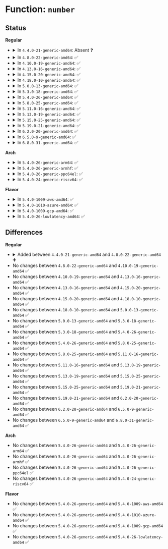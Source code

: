 # Function: <code>number</code>

## Status
<b>Regular</b>
<ul>
<li>
<details>
<summary>In <code>4.4.0-21-generic-amd64</code>: Absent ❓</summary>

```json
{
  "name": "number",
  "collision_type": "Unique Static",
  "inline_type": "No",
  "funcs": [
    {
      "addr": 18446744071582990528,
      "name": "number",
      "external": false,
      "loc": "lib/vsprintf.c:392",
      "file": "lib/vsprintf.c",
      "inline": "not declared, not inlined",
      "caller_inline": [],
      "caller_func": [
        "lib/vsprintf.c:vsnprintf",
        "lib/vsprintf.c:bstr_printf"
      ]
    }
  ],
  "symbols": [
    {
      "addr": 18446744071582990528,
      "name": "number.isra.13",
      "section": ".text",
      "bind": "STB_LOCAL",
      "size": 744
    }
  ]
}
```
</details>
</li>
<li>
<details>
<summary>In <code>4.8.0-22-generic-amd64</code>: ✅</summary>

```c
char * number(char * buf, char * end, long long unsigned int num, struct printf_spec spec)
```

```json
{
  "name": "number",
  "collision_type": "Unique Static",
  "inline_type": "No",
  "funcs": [
    {
      "addr": 18446744071583272640,
      "name": "number",
      "external": false,
      "loc": "lib/vsprintf.c:399",
      "file": "lib/vsprintf.c",
      "inline": "seen, unknown",
      "caller_inline": [],
      "caller_func": [
        "lib/vsprintf.c:bstr_printf",
        "lib/vsprintf.c:vsnprintf",
        "lib/vsprintf.c:pointer",
        "lib/vsprintf.c:flags_string",
        "lib/vsprintf.c:clock",
        "lib/vsprintf.c:ip4_addr_string_sa",
        "lib/vsprintf.c:ip6_addr_string_sa",
        "lib/vsprintf.c:ip6_addr_string_sa",
        "lib/vsprintf.c:ip6_addr_string_sa",
        "lib/vsprintf.c:resource_string",
        "lib/vsprintf.c:resource_string",
        "lib/vsprintf.c:resource_string",
        "lib/vsprintf.c:resource_string",
        "lib/vsprintf.c:resource_string",
        "lib/vsprintf.c:resource_string"
      ]
    }
  ],
  "symbols": [
    {
      "addr": 18446744071583272640,
      "name": "number",
      "section": ".text",
      "bind": "STB_LOCAL",
      "size": 768
    }
  ]
}
```
</details>
</li>
<li>
<details>
<summary>In <code>4.10.0-19-generic-amd64</code>: ✅</summary>

```c
char * number(char * buf, char * end, long long unsigned int num, struct printf_spec spec)
```

```json
{
  "name": "number",
  "collision_type": "Unique Static",
  "inline_type": "No",
  "funcs": [
    {
      "addr": 18446744071583391392,
      "name": "number",
      "external": false,
      "loc": "lib/vsprintf.c:399",
      "file": "lib/vsprintf.c",
      "inline": "seen, unknown",
      "caller_inline": [],
      "caller_func": [
        "lib/vsprintf.c:bstr_printf",
        "lib/vsprintf.c:vsnprintf",
        "lib/vsprintf.c:pointer",
        "lib/vsprintf.c:flags_string",
        "lib/vsprintf.c:clock",
        "lib/vsprintf.c:ip4_addr_string_sa",
        "lib/vsprintf.c:ip6_addr_string_sa",
        "lib/vsprintf.c:ip6_addr_string_sa",
        "lib/vsprintf.c:ip6_addr_string_sa",
        "lib/vsprintf.c:resource_string",
        "lib/vsprintf.c:resource_string",
        "lib/vsprintf.c:resource_string",
        "lib/vsprintf.c:resource_string",
        "lib/vsprintf.c:resource_string",
        "lib/vsprintf.c:resource_string"
      ]
    }
  ],
  "symbols": [
    {
      "addr": 18446744071583391392,
      "name": "number",
      "section": ".text",
      "bind": "STB_LOCAL",
      "size": 768
    }
  ]
}
```
</details>
</li>
<li>
<details>
<summary>In <code>4.13.0-16-generic-amd64</code>: ✅</summary>

```c
char * number(char * buf, char * end, long long unsigned int num, struct printf_spec spec)
```

```json
{
  "name": "number",
  "collision_type": "Unique Static",
  "inline_type": "No",
  "funcs": [
    {
      "addr": 18446744071588247344,
      "name": "number",
      "external": false,
      "loc": "lib/vsprintf.c:400",
      "file": "lib/vsprintf.c",
      "inline": "seen, unknown",
      "caller_inline": [],
      "caller_func": [
        "lib/vsprintf.c:bstr_printf",
        "lib/vsprintf.c:vsnprintf",
        "lib/vsprintf.c:pointer",
        "lib/vsprintf.c:flags_string",
        "lib/vsprintf.c:clock",
        "lib/vsprintf.c:ip4_addr_string_sa",
        "lib/vsprintf.c:ip6_addr_string_sa",
        "lib/vsprintf.c:ip6_addr_string_sa",
        "lib/vsprintf.c:ip6_addr_string_sa",
        "lib/vsprintf.c:resource_string",
        "lib/vsprintf.c:resource_string",
        "lib/vsprintf.c:resource_string",
        "lib/vsprintf.c:resource_string",
        "lib/vsprintf.c:resource_string",
        "lib/vsprintf.c:resource_string"
      ]
    }
  ],
  "symbols": [
    {
      "addr": 18446744071588247344,
      "name": "number",
      "section": ".text",
      "bind": "STB_LOCAL",
      "size": 809
    }
  ]
}
```
</details>
</li>
<li>
<details>
<summary>In <code>4.15.0-20-generic-amd64</code>: ✅</summary>

```c
char * number(char * buf, char * end, long long unsigned int num, struct printf_spec spec)
```

```json
{
  "name": "number",
  "collision_type": "Unique Static",
  "inline_type": "No",
  "funcs": [
    {
      "addr": 18446744071588798768,
      "name": "number",
      "external": false,
      "loc": "lib/vsprintf.c:402",
      "file": "lib/vsprintf.c",
      "inline": "seen, unknown",
      "caller_inline": [],
      "caller_func": [
        "lib/vsprintf.c:bstr_printf",
        "lib/vsprintf.c:vsnprintf",
        "lib/vsprintf.c:pointer",
        "lib/vsprintf.c:pointer_string",
        "lib/vsprintf.c:flags_string",
        "lib/vsprintf.c:clock",
        "lib/vsprintf.c:restricted_pointer",
        "lib/vsprintf.c:ip4_addr_string_sa",
        "lib/vsprintf.c:ip6_addr_string_sa",
        "lib/vsprintf.c:ip6_addr_string_sa",
        "lib/vsprintf.c:ip6_addr_string_sa",
        "lib/vsprintf.c:resource_string",
        "lib/vsprintf.c:resource_string",
        "lib/vsprintf.c:resource_string",
        "lib/vsprintf.c:resource_string",
        "lib/vsprintf.c:resource_string",
        "lib/vsprintf.c:resource_string"
      ]
    }
  ],
  "symbols": [
    {
      "addr": 18446744071588798768,
      "name": "number",
      "section": ".text",
      "bind": "STB_LOCAL",
      "size": 809
    }
  ]
}
```
</details>
</li>
<li>
<details>
<summary>In <code>4.18.0-10-generic-amd64</code>: ✅</summary>

```c
char * number(char * buf, char * end, long long unsigned int num, struct printf_spec spec)
```

```json
{
  "name": "number",
  "collision_type": "Unique Static",
  "inline_type": "No",
  "funcs": [
    {
      "addr": 18446744071589176864,
      "name": "number",
      "external": false,
      "loc": "lib/vsprintf.c:411",
      "file": "lib/vsprintf.c",
      "inline": "seen, unknown",
      "caller_inline": [],
      "caller_func": [
        "lib/vsprintf.c:bstr_printf",
        "lib/vsprintf.c:vsnprintf",
        "lib/vsprintf.c:flags_string",
        "lib/vsprintf.c:pointer_string",
        "lib/vsprintf.c:ip4_addr_string_sa",
        "lib/vsprintf.c:ip6_addr_string_sa",
        "lib/vsprintf.c:ip6_addr_string_sa",
        "lib/vsprintf.c:ip6_addr_string_sa"
      ]
    }
  ],
  "symbols": [
    {
      "addr": 18446744071589176864,
      "name": "number",
      "section": ".text",
      "bind": "STB_LOCAL",
      "size": 854
    }
  ]
}
```
</details>
</li>
<li>
<details>
<summary>In <code>5.0.0-13-generic-amd64</code>: ✅</summary>

```c
char * number(char * buf, char * end, long long unsigned int num, struct printf_spec spec)
```

```json
{
  "name": "number",
  "collision_type": "Unique Static",
  "inline_type": "No",
  "funcs": [
    {
      "addr": 18446744071589406784,
      "name": "number",
      "external": false,
      "loc": "lib/vsprintf.c:412",
      "file": "lib/vsprintf.c",
      "inline": "seen, unknown",
      "caller_inline": [],
      "caller_func": [
        "lib/vsprintf.c:bstr_printf",
        "lib/vsprintf.c:vsnprintf",
        "lib/vsprintf.c:flags_string",
        "lib/vsprintf.c:date_str",
        "lib/vsprintf.c:date_str",
        "lib/vsprintf.c:date_str",
        "lib/vsprintf.c:ip4_addr_string_sa",
        "lib/vsprintf.c:ip6_addr_string_sa",
        "lib/vsprintf.c:ip6_addr_string_sa",
        "lib/vsprintf.c:ip6_addr_string_sa",
        "lib/vsprintf.c:pointer_string"
      ]
    }
  ],
  "symbols": [
    {
      "addr": 18446744071589406784,
      "name": "number",
      "section": ".text",
      "bind": "STB_LOCAL",
      "size": 854
    }
  ]
}
```
</details>
</li>
<li>
<details>
<summary>In <code>5.3.0-18-generic-amd64</code>: ✅</summary>

```c
char * number(char * buf, char * end, long long unsigned int num, struct printf_spec spec)
```

```json
{
  "name": "number",
  "collision_type": "Unique Static",
  "inline_type": "No",
  "funcs": [
    {
      "addr": 18446744071589862672,
      "name": "number",
      "external": false,
      "loc": "lib/vsprintf.c:416",
      "file": "lib/vsprintf.c",
      "inline": "seen, unknown",
      "caller_inline": [],
      "caller_func": [
        "lib/vsprintf.c:bstr_printf",
        "lib/vsprintf.c:vsnprintf",
        "lib/vsprintf.c:pointer",
        "lib/vsprintf.c:flags_string",
        "lib/vsprintf.c:date_str",
        "lib/vsprintf.c:date_str",
        "lib/vsprintf.c:date_str",
        "lib/vsprintf.c:ip4_addr_string_sa",
        "lib/vsprintf.c:ip6_addr_string_sa",
        "lib/vsprintf.c:ip6_addr_string_sa",
        "lib/vsprintf.c:ip6_addr_string_sa",
        "lib/vsprintf.c:restricted_pointer",
        "lib/vsprintf.c:ptr_to_id",
        "lib/vsprintf.c:ptr_to_id"
      ]
    }
  ],
  "symbols": [
    {
      "addr": 18446744071589862672,
      "name": "number",
      "section": ".text",
      "bind": "STB_LOCAL",
      "size": 865
    }
  ]
}
```
</details>
</li>
<li>
<details>
<summary>In <code>5.4.0-26-generic-amd64</code>: ✅</summary>

```c
char * number(char * buf, char * end, long long unsigned int num, struct printf_spec spec)
```

```json
{
  "name": "number",
  "collision_type": "Unique Static",
  "inline_type": "No",
  "funcs": [
    {
      "addr": 18446744071590088480,
      "name": "number",
      "external": false,
      "loc": "lib/vsprintf.c:416",
      "file": "lib/vsprintf.c",
      "inline": "seen, unknown",
      "caller_inline": [],
      "caller_func": [
        "lib/vsprintf.c:bstr_printf",
        "lib/vsprintf.c:vsnprintf",
        "lib/vsprintf.c:pointer",
        "lib/vsprintf.c:flags_string",
        "lib/vsprintf.c:date_str",
        "lib/vsprintf.c:date_str",
        "lib/vsprintf.c:date_str",
        "lib/vsprintf.c:ip4_addr_string_sa",
        "lib/vsprintf.c:ip6_addr_string_sa",
        "lib/vsprintf.c:ip6_addr_string_sa",
        "lib/vsprintf.c:ip6_addr_string_sa",
        "lib/vsprintf.c:restricted_pointer",
        "lib/vsprintf.c:ptr_to_id",
        "lib/vsprintf.c:ptr_to_id"
      ]
    }
  ],
  "symbols": [
    {
      "addr": 18446744071590088480,
      "name": "number",
      "section": ".text",
      "bind": "STB_LOCAL",
      "size": 865
    }
  ]
}
```
</details>
</li>
<li>
<details>
<summary>In <code>5.8.0-25-generic-amd64</code>: ✅</summary>

```c
char * number(char * buf, char * end, long long unsigned int num, struct printf_spec spec)
```

```json
{
  "name": "number",
  "collision_type": "Unique Static",
  "inline_type": "No",
  "funcs": [
    {
      "addr": 18446744071585086400,
      "name": "number",
      "external": false,
      "loc": "lib/vsprintf.c:419",
      "file": "lib/vsprintf.c",
      "inline": "seen, unknown",
      "caller_inline": [],
      "caller_func": [
        "lib/vsprintf.c:bstr_printf",
        "lib/vsprintf.c:vsnprintf",
        "lib/vsprintf.c:pointer",
        "lib/vsprintf.c:pointer",
        "lib/vsprintf.c:flags_string",
        "lib/vsprintf.c:date_str",
        "lib/vsprintf.c:date_str",
        "lib/vsprintf.c:date_str",
        "lib/vsprintf.c:ip4_addr_string_sa",
        "lib/vsprintf.c:ip6_addr_string_sa",
        "lib/vsprintf.c:ip6_addr_string_sa",
        "lib/vsprintf.c:ip6_addr_string_sa",
        "lib/vsprintf.c:restricted_pointer",
        "lib/vsprintf.c:ptr_to_id",
        "lib/vsprintf.c:ptr_to_id",
        "lib/vsprintf.c:ptr_to_id"
      ]
    }
  ],
  "symbols": [
    {
      "addr": 18446744071585086400,
      "name": "number",
      "section": ".text",
      "bind": "STB_LOCAL",
      "size": 857
    }
  ]
}
```
</details>
</li>
<li>
<details>
<summary>In <code>5.11.0-16-generic-amd64</code>: ✅</summary>

```c
char * number(char * buf, char * end, long long unsigned int num, struct printf_spec spec)
```

```json
{
  "name": "number",
  "collision_type": "Unique Static",
  "inline_type": "No",
  "funcs": [
    {
      "addr": 18446744071585235520,
      "name": "number",
      "external": false,
      "loc": "lib/vsprintf.c:422",
      "file": "lib/vsprintf.c",
      "inline": "seen, unknown",
      "caller_inline": [],
      "caller_func": [
        "lib/vsprintf.c:bstr_printf",
        "lib/vsprintf.c:vsnprintf",
        "lib/vsprintf.c:pointer",
        "lib/vsprintf.c:pointer",
        "lib/vsprintf.c:flags_string",
        "lib/vsprintf.c:date_str",
        "lib/vsprintf.c:date_str",
        "lib/vsprintf.c:date_str",
        "lib/vsprintf.c:ip4_addr_string_sa",
        "lib/vsprintf.c:ip6_addr_string_sa",
        "lib/vsprintf.c:ip6_addr_string_sa",
        "lib/vsprintf.c:ip6_addr_string_sa",
        "lib/vsprintf.c:restricted_pointer",
        "lib/vsprintf.c:ptr_to_id",
        "lib/vsprintf.c:ptr_to_id",
        "lib/vsprintf.c:ptr_to_id"
      ]
    }
  ],
  "symbols": [
    {
      "addr": 18446744071585235520,
      "name": "number",
      "section": ".text",
      "bind": "STB_LOCAL",
      "size": 837
    }
  ]
}
```
</details>
</li>
<li>
<details>
<summary>In <code>5.13.0-19-generic-amd64</code>: ✅</summary>

```c
char * number(char * buf, char * end, long long unsigned int num, struct printf_spec spec)
```

```json
{
  "name": "number",
  "collision_type": "Unique Static",
  "inline_type": "No",
  "funcs": [
    {
      "addr": 18446744071585118336,
      "name": "number",
      "external": false,
      "loc": "lib/vsprintf.c:448",
      "file": "lib/vsprintf.c",
      "inline": "seen, unknown",
      "caller_inline": [],
      "caller_func": [
        "lib/vsprintf.c:bstr_printf",
        "lib/vsprintf.c:vsnprintf",
        "lib/vsprintf.c:pointer",
        "lib/vsprintf.c:pointer",
        "lib/vsprintf.c:flags_string",
        "lib/vsprintf.c:format_flags",
        "lib/vsprintf.c:date_str",
        "lib/vsprintf.c:date_str",
        "lib/vsprintf.c:date_str",
        "lib/vsprintf.c:ip4_addr_string_sa",
        "lib/vsprintf.c:ip6_addr_string_sa",
        "lib/vsprintf.c:ip6_addr_string_sa",
        "lib/vsprintf.c:ip6_addr_string_sa",
        "lib/vsprintf.c:restricted_pointer",
        "lib/vsprintf.c:ptr_to_id",
        "lib/vsprintf.c:ptr_to_id",
        "lib/vsprintf.c:ptr_to_id",
        "lib/vsprintf.c:special_hex_number"
      ]
    }
  ],
  "symbols": [
    {
      "addr": 18446744071585118336,
      "name": "number",
      "section": ".text",
      "bind": "STB_LOCAL",
      "size": 834
    }
  ]
}
```
</details>
</li>
<li>
<details>
<summary>In <code>5.15.0-25-generic-amd64</code>: ✅</summary>

```c
char * number(char * buf, char * end, long long unsigned int num, struct printf_spec spec)
```

```json
{
  "name": "number",
  "collision_type": "Unique Static",
  "inline_type": "No",
  "funcs": [
    {
      "addr": 18446744071585567392,
      "name": "number",
      "external": false,
      "loc": "lib/vsprintf.c:449",
      "file": "lib/vsprintf.c",
      "inline": "seen, unknown",
      "caller_inline": [],
      "caller_func": [
        "lib/vsprintf.c:bstr_printf",
        "lib/vsprintf.c:vsnprintf",
        "lib/vsprintf.c:pointer",
        "lib/vsprintf.c:pointer",
        "lib/vsprintf.c:flags_string",
        "lib/vsprintf.c:format_flags",
        "lib/vsprintf.c:date_str",
        "lib/vsprintf.c:date_str",
        "lib/vsprintf.c:date_str",
        "lib/vsprintf.c:ip4_addr_string_sa",
        "lib/vsprintf.c:ip6_addr_string_sa",
        "lib/vsprintf.c:ip6_addr_string_sa",
        "lib/vsprintf.c:ip6_addr_string_sa",
        "lib/vsprintf.c:restricted_pointer",
        "lib/vsprintf.c:ptr_to_id",
        "lib/vsprintf.c:ptr_to_id",
        "lib/vsprintf.c:ptr_to_id",
        "lib/vsprintf.c:special_hex_number"
      ]
    }
  ],
  "symbols": [
    {
      "addr": 18446744071585567392,
      "name": "number",
      "section": ".text",
      "bind": "STB_LOCAL",
      "size": 980
    }
  ]
}
```
</details>
</li>
<li>
<details>
<summary>In <code>5.19.0-21-generic-amd64</code>: ✅</summary>

```c
char * number(char * buf, char * end, long long unsigned int num, struct printf_spec spec)
```

```json
{
  "name": "number",
  "collision_type": "Unique Static",
  "inline_type": "No",
  "funcs": [
    {
      "addr": 18446744071586721088,
      "name": "number",
      "external": false,
      "loc": "lib/vsprintf.c:454",
      "file": "lib/vsprintf.c",
      "inline": "seen, unknown",
      "caller_inline": [],
      "caller_func": [
        "lib/vsprintf.c:bstr_printf",
        "lib/vsprintf.c:vsnprintf",
        "lib/vsprintf.c:pointer",
        "lib/vsprintf.c:pointer",
        "lib/vsprintf.c:flags_string",
        "lib/vsprintf.c:flags_string",
        "lib/vsprintf.c:format_flags",
        "lib/vsprintf.c:date_str",
        "lib/vsprintf.c:date_str",
        "lib/vsprintf.c:date_str",
        "lib/vsprintf.c:ip4_addr_string_sa",
        "lib/vsprintf.c:ip6_addr_string_sa",
        "lib/vsprintf.c:ip6_addr_string_sa",
        "lib/vsprintf.c:ip6_addr_string_sa",
        "lib/vsprintf.c:restricted_pointer",
        "lib/vsprintf.c:default_pointer",
        "lib/vsprintf.c:special_hex_number"
      ]
    }
  ],
  "symbols": [
    {
      "addr": 18446744071586721088,
      "name": "number",
      "section": ".text",
      "bind": "STB_LOCAL",
      "size": 1133
    }
  ]
}
```
</details>
</li>
<li>
<details>
<summary>In <code>6.2.0-20-generic-amd64</code>: ✅</summary>

```c
char * number(char * buf, char * end, long long unsigned int num, struct printf_spec spec)
```

```json
{
  "name": "number",
  "collision_type": "Unique Static",
  "inline_type": "No",
  "funcs": [
    {
      "addr": 18446744071595883744,
      "name": "number",
      "external": false,
      "loc": "lib/vsprintf.c:455",
      "file": "lib/vsprintf.c",
      "inline": "seen, unknown",
      "caller_inline": [],
      "caller_func": [
        "lib/vsprintf.c:bstr_printf",
        "lib/vsprintf.c:vsnprintf",
        "lib/vsprintf.c:pointer",
        "lib/vsprintf.c:pointer",
        "lib/vsprintf.c:flags_string",
        "lib/vsprintf.c:flags_string",
        "lib/vsprintf.c:format_flags",
        "lib/vsprintf.c:date_str",
        "lib/vsprintf.c:date_str",
        "lib/vsprintf.c:date_str",
        "lib/vsprintf.c:ip4_addr_string_sa",
        "lib/vsprintf.c:ip6_addr_string_sa",
        "lib/vsprintf.c:ip6_addr_string_sa",
        "lib/vsprintf.c:ip6_addr_string_sa",
        "lib/vsprintf.c:restricted_pointer",
        "lib/vsprintf.c:default_pointer",
        "lib/vsprintf.c:default_pointer",
        "lib/vsprintf.c:special_hex_number"
      ]
    }
  ],
  "symbols": [
    {
      "addr": 18446744071595883744,
      "name": "number",
      "section": ".text",
      "bind": "STB_LOCAL",
      "size": 1144
    }
  ]
}
```
</details>
</li>
<li>
<details>
<summary>In <code>6.5.0-9-generic-amd64</code>: ✅</summary>

```c
char * number(char * buf, char * end, long long unsigned int num, struct printf_spec spec)
```

```json
{
  "name": "number",
  "collision_type": "Unique Static",
  "inline_type": "No",
  "funcs": [
    {
      "addr": 18446744071596401152,
      "name": "number",
      "external": false,
      "loc": "lib/vsprintf.c:455",
      "file": "lib/vsprintf.c",
      "inline": "seen, unknown",
      "caller_inline": [],
      "caller_func": [
        "lib/vsprintf.c:bstr_printf",
        "lib/vsprintf.c:vsnprintf",
        "lib/vsprintf.c:pointer",
        "lib/vsprintf.c:pointer",
        "lib/vsprintf.c:flags_string",
        "lib/vsprintf.c:flags_string",
        "lib/vsprintf.c:flags_string",
        "lib/vsprintf.c:format_flags",
        "lib/vsprintf.c:date_str",
        "lib/vsprintf.c:date_str",
        "lib/vsprintf.c:date_str",
        "lib/vsprintf.c:ip4_addr_string_sa",
        "lib/vsprintf.c:ip6_addr_string_sa",
        "lib/vsprintf.c:ip6_addr_string_sa",
        "lib/vsprintf.c:ip6_addr_string_sa",
        "lib/vsprintf.c:restricted_pointer",
        "lib/vsprintf.c:default_pointer",
        "lib/vsprintf.c:default_pointer",
        "lib/vsprintf.c:special_hex_number"
      ]
    }
  ],
  "symbols": [
    {
      "addr": 18446744071596401152,
      "name": "number",
      "section": ".text",
      "bind": "STB_LOCAL",
      "size": 1124
    }
  ]
}
```
</details>
</li>
<li>
<details>
<summary>In <code>6.8.0-31-generic-amd64</code>: ✅</summary>

```c
char * number(char * buf, char * end, long long unsigned int num, struct printf_spec spec)
```

```json
{
  "name": "number",
  "collision_type": "Unique Static",
  "inline_type": "No",
  "funcs": [
    {
      "addr": 18446744071597296256,
      "name": "number",
      "external": false,
      "loc": "lib/vsprintf.c:457",
      "file": "lib/vsprintf.c",
      "inline": "seen, unknown",
      "caller_inline": [],
      "caller_func": [
        "lib/vsprintf.c:bstr_printf",
        "lib/vsprintf.c:vsnprintf",
        "lib/vsprintf.c:pointer",
        "lib/vsprintf.c:pointer",
        "lib/vsprintf.c:flags_string",
        "lib/vsprintf.c:flags_string",
        "lib/vsprintf.c:flags_string",
        "lib/vsprintf.c:format_flags",
        "lib/vsprintf.c:date_str",
        "lib/vsprintf.c:date_str",
        "lib/vsprintf.c:date_str",
        "lib/vsprintf.c:ip4_addr_string_sa",
        "lib/vsprintf.c:ip6_addr_string_sa",
        "lib/vsprintf.c:ip6_addr_string_sa",
        "lib/vsprintf.c:ip6_addr_string_sa",
        "lib/vsprintf.c:restricted_pointer",
        "lib/vsprintf.c:default_pointer",
        "lib/vsprintf.c:default_pointer",
        "lib/vsprintf.c:special_hex_number"
      ]
    }
  ],
  "symbols": [
    {
      "addr": 18446744071597296256,
      "name": "number",
      "section": ".text",
      "bind": "STB_LOCAL",
      "size": 1124
    }
  ]
}
```
</details>
</li>
</ul>
<b>Arch</b>
<ul>
<li>
<details>
<summary>In <code>5.4.0-26-generic-arm64</code>: ✅</summary>

```c
char * number(char * buf, char * end, long long unsigned int num, struct printf_spec spec)
```

```json
{
  "name": "number",
  "collision_type": "Unique Static",
  "inline_type": "No",
  "funcs": [
    {
      "addr": 18446603336503866800,
      "name": "number",
      "external": false,
      "loc": "lib/vsprintf.c:416",
      "file": "lib/vsprintf.c",
      "inline": "seen, unknown",
      "caller_inline": [],
      "caller_func": [
        "lib/vsprintf.c:bstr_printf",
        "lib/vsprintf.c:vsnprintf",
        "lib/vsprintf.c:pointer",
        "lib/vsprintf.c:device_node_string",
        "lib/vsprintf.c:flags_string",
        "lib/vsprintf.c:date_str",
        "lib/vsprintf.c:date_str",
        "lib/vsprintf.c:date_str",
        "lib/vsprintf.c:ip4_addr_string_sa",
        "lib/vsprintf.c:ip6_addr_string_sa",
        "lib/vsprintf.c:ip6_addr_string_sa",
        "lib/vsprintf.c:ip6_addr_string_sa",
        "lib/vsprintf.c:restricted_pointer",
        "lib/vsprintf.c:ptr_to_id"
      ]
    }
  ],
  "symbols": [
    {
      "addr": 18446603336503866800,
      "name": "number",
      "section": ".text",
      "bind": "STB_LOCAL",
      "size": 884
    }
  ]
}
```
</details>
</li>
<li>
<details>
<summary>In <code>5.4.0-26-generic-armhf</code>: ✅</summary>

```c
char * number(char * buf, char * end, long long unsigned int num, struct printf_spec spec)
```

```json
{
  "name": "number",
  "collision_type": "Unique Static",
  "inline_type": "No",
  "funcs": [
    {
      "addr": 3236500972,
      "name": "number",
      "external": false,
      "loc": "lib/vsprintf.c:416",
      "file": "lib/vsprintf.c",
      "inline": "seen, unknown",
      "caller_inline": [],
      "caller_func": [
        "lib/vsprintf.c:bstr_printf",
        "lib/vsprintf.c:vsnprintf",
        "lib/vsprintf.c:pointer",
        "lib/vsprintf.c:device_node_string",
        "lib/vsprintf.c:flags_string",
        "lib/vsprintf.c:date_str",
        "lib/vsprintf.c:date_str",
        "lib/vsprintf.c:date_str",
        "lib/vsprintf.c:ip4_addr_string_sa",
        "lib/vsprintf.c:ip6_addr_string_sa",
        "lib/vsprintf.c:ip6_addr_string_sa",
        "lib/vsprintf.c:ip6_addr_string_sa",
        "lib/vsprintf.c:resource_string",
        "lib/vsprintf.c:resource_string",
        "lib/vsprintf.c:resource_string",
        "lib/vsprintf.c:resource_string",
        "lib/vsprintf.c:resource_string",
        "lib/vsprintf.c:resource_string",
        "lib/vsprintf.c:restricted_pointer",
        "lib/vsprintf.c:ptr_to_id",
        "lib/vsprintf.c:special_hex_number"
      ]
    }
  ],
  "symbols": [
    {
      "addr": 3236500972,
      "name": "number",
      "section": ".text",
      "bind": "STB_LOCAL",
      "size": 1148
    }
  ]
}
```
</details>
</li>
<li>
<details>
<summary>In <code>5.4.0-26-generic-ppc64el</code>: ✅</summary>

```c
char * number(char * buf, char * end, long long unsigned int num, struct printf_spec spec)
```

```json
{
  "name": "number",
  "collision_type": "Unique Static",
  "inline_type": "No",
  "funcs": [
    {
      "addr": 13835058055297726768,
      "name": "number",
      "external": false,
      "loc": "lib/vsprintf.c:416",
      "file": "lib/vsprintf.c",
      "inline": "seen, unknown",
      "caller_inline": [],
      "caller_func": [
        "lib/vsprintf.c:bstr_printf",
        "lib/vsprintf.c:vsnprintf",
        "lib/vsprintf.c:pointer",
        "lib/vsprintf.c:device_node_string",
        "lib/vsprintf.c:flags_string",
        "lib/vsprintf.c:date_str",
        "lib/vsprintf.c:date_str",
        "lib/vsprintf.c:date_str",
        "lib/vsprintf.c:ip4_addr_string_sa",
        "lib/vsprintf.c:ip6_addr_string_sa",
        "lib/vsprintf.c:ip6_addr_string_sa",
        "lib/vsprintf.c:ip6_addr_string_sa",
        "lib/vsprintf.c:restricted_pointer",
        "lib/vsprintf.c:ptr_to_id",
        "lib/vsprintf.c:ptr_to_id"
      ]
    }
  ],
  "symbols": [
    {
      "addr": 13835058055297726768,
      "name": "number",
      "section": ".text",
      "bind": "STB_LOCAL",
      "size": 1188
    }
  ]
}
```
</details>
</li>
<li>
<details>
<summary>In <code>5.4.0-24-generic-riscv64</code>: ✅</summary>

```c
char * number(char * buf, char * end, long long unsigned int num, struct printf_spec spec)
```

```json
{
  "name": "number",
  "collision_type": "Unique Static",
  "inline_type": "No",
  "funcs": [
    {
      "addr": 18446743936279762680,
      "name": "number",
      "external": false,
      "loc": "lib/vsprintf.c:416",
      "file": "lib/vsprintf.c",
      "inline": "seen, unknown",
      "caller_inline": [],
      "caller_func": [
        "lib/vsprintf.c:bstr_printf",
        "lib/vsprintf.c:vsnprintf",
        "lib/vsprintf.c:pointer",
        "lib/vsprintf.c:device_node_string",
        "lib/vsprintf.c:flags_string",
        "lib/vsprintf.c:date_str",
        "lib/vsprintf.c:date_str",
        "lib/vsprintf.c:date_str",
        "lib/vsprintf.c:ip4_addr_string_sa",
        "lib/vsprintf.c:ip6_addr_string_sa",
        "lib/vsprintf.c:ip6_addr_string_sa",
        "lib/vsprintf.c:ip6_addr_string_sa",
        "lib/vsprintf.c:restricted_pointer",
        "lib/vsprintf.c:ptr_to_id"
      ]
    }
  ],
  "symbols": [
    {
      "addr": 18446743936279762680,
      "name": "number",
      "section": ".text",
      "bind": "STB_LOCAL",
      "size": 672
    }
  ]
}
```
</details>
</li>
</ul>
<b>Flavor</b>
<ul>
<li>
<details>
<summary>In <code>5.4.0-1009-aws-amd64</code>: ✅</summary>

```c
char * number(char * buf, char * end, long long unsigned int num, struct printf_spec spec)
```

```json
{
  "name": "number",
  "collision_type": "Unique Static",
  "inline_type": "No",
  "funcs": [
    {
      "addr": 18446744071589690736,
      "name": "number",
      "external": false,
      "loc": "lib/vsprintf.c:416",
      "file": "lib/vsprintf.c",
      "inline": "seen, unknown",
      "caller_inline": [],
      "caller_func": [
        "lib/vsprintf.c:bstr_printf",
        "lib/vsprintf.c:vsnprintf",
        "lib/vsprintf.c:pointer",
        "lib/vsprintf.c:flags_string",
        "lib/vsprintf.c:date_str",
        "lib/vsprintf.c:date_str",
        "lib/vsprintf.c:date_str",
        "lib/vsprintf.c:ip4_addr_string_sa",
        "lib/vsprintf.c:ip6_addr_string_sa",
        "lib/vsprintf.c:ip6_addr_string_sa",
        "lib/vsprintf.c:ip6_addr_string_sa",
        "lib/vsprintf.c:restricted_pointer",
        "lib/vsprintf.c:ptr_to_id",
        "lib/vsprintf.c:ptr_to_id"
      ]
    }
  ],
  "symbols": [
    {
      "addr": 18446744071589690736,
      "name": "number",
      "section": ".text",
      "bind": "STB_LOCAL",
      "size": 865
    }
  ]
}
```
</details>
</li>
<li>
<details>
<summary>In <code>5.4.0-1010-azure-amd64</code>: ✅</summary>

```c
char * number(char * buf, char * end, long long unsigned int num, struct printf_spec spec)
```

```json
{
  "name": "number",
  "collision_type": "Unique Static",
  "inline_type": "No",
  "funcs": [
    {
      "addr": 18446744071589416528,
      "name": "number",
      "external": false,
      "loc": "lib/vsprintf.c:416",
      "file": "lib/vsprintf.c",
      "inline": "seen, unknown",
      "caller_inline": [],
      "caller_func": [
        "lib/vsprintf.c:bstr_printf",
        "lib/vsprintf.c:vsnprintf",
        "lib/vsprintf.c:pointer",
        "lib/vsprintf.c:flags_string",
        "lib/vsprintf.c:date_str",
        "lib/vsprintf.c:date_str",
        "lib/vsprintf.c:date_str",
        "lib/vsprintf.c:ip4_addr_string_sa",
        "lib/vsprintf.c:ip6_addr_string_sa",
        "lib/vsprintf.c:ip6_addr_string_sa",
        "lib/vsprintf.c:ip6_addr_string_sa",
        "lib/vsprintf.c:restricted_pointer",
        "lib/vsprintf.c:ptr_to_id",
        "lib/vsprintf.c:ptr_to_id"
      ]
    }
  ],
  "symbols": [
    {
      "addr": 18446744071589416528,
      "name": "number",
      "section": ".text",
      "bind": "STB_LOCAL",
      "size": 865
    }
  ]
}
```
</details>
</li>
<li>
<details>
<summary>In <code>5.4.0-1009-gcp-amd64</code>: ✅</summary>

```c
char * number(char * buf, char * end, long long unsigned int num, struct printf_spec spec)
```

```json
{
  "name": "number",
  "collision_type": "Unique Static",
  "inline_type": "No",
  "funcs": [
    {
      "addr": 18446744071590134112,
      "name": "number",
      "external": false,
      "loc": "lib/vsprintf.c:416",
      "file": "lib/vsprintf.c",
      "inline": "seen, unknown",
      "caller_inline": [],
      "caller_func": [
        "lib/vsprintf.c:bstr_printf",
        "lib/vsprintf.c:vsnprintf",
        "lib/vsprintf.c:pointer",
        "lib/vsprintf.c:flags_string",
        "lib/vsprintf.c:date_str",
        "lib/vsprintf.c:date_str",
        "lib/vsprintf.c:date_str",
        "lib/vsprintf.c:ip4_addr_string_sa",
        "lib/vsprintf.c:ip6_addr_string_sa",
        "lib/vsprintf.c:ip6_addr_string_sa",
        "lib/vsprintf.c:ip6_addr_string_sa",
        "lib/vsprintf.c:restricted_pointer",
        "lib/vsprintf.c:ptr_to_id",
        "lib/vsprintf.c:ptr_to_id"
      ]
    }
  ],
  "symbols": [
    {
      "addr": 18446744071590134112,
      "name": "number",
      "section": ".text",
      "bind": "STB_LOCAL",
      "size": 865
    }
  ]
}
```
</details>
</li>
<li>
<details>
<summary>In <code>5.4.0-26-lowlatency-amd64</code>: ✅</summary>

```c
char * number(char * buf, char * end, long long unsigned int num, struct printf_spec spec)
```

```json
{
  "name": "number",
  "collision_type": "Unique Static",
  "inline_type": "No",
  "funcs": [
    {
      "addr": 18446744071590184496,
      "name": "number",
      "external": false,
      "loc": "lib/vsprintf.c:416",
      "file": "lib/vsprintf.c",
      "inline": "seen, unknown",
      "caller_inline": [],
      "caller_func": [
        "lib/vsprintf.c:bstr_printf",
        "lib/vsprintf.c:vsnprintf",
        "lib/vsprintf.c:pointer",
        "lib/vsprintf.c:flags_string",
        "lib/vsprintf.c:date_str",
        "lib/vsprintf.c:date_str",
        "lib/vsprintf.c:date_str",
        "lib/vsprintf.c:ip4_addr_string_sa",
        "lib/vsprintf.c:ip6_addr_string_sa",
        "lib/vsprintf.c:ip6_addr_string_sa",
        "lib/vsprintf.c:ip6_addr_string_sa",
        "lib/vsprintf.c:restricted_pointer",
        "lib/vsprintf.c:ptr_to_id",
        "lib/vsprintf.c:ptr_to_id"
      ]
    }
  ],
  "symbols": [
    {
      "addr": 18446744071590184496,
      "name": "number",
      "section": ".text",
      "bind": "STB_LOCAL",
      "size": 865
    }
  ]
}
```
</details>
</li>
</ul>

## Differences
<b>Regular</b>
<ul>
<li>
<details>
<summary>Added between <code>4.4.0-21-generic-amd64</code> and <code>4.8.0-22-generic-amd64</code> ➕</summary>

```c
char * number(char * buf, char * end, long long unsigned int num, struct printf_spec spec)
```
</details>
</li>
<li>
No changes between <code>4.8.0-22-generic-amd64</code> and <code>4.10.0-19-generic-amd64</code> ✅
</li>
<li>
No changes between <code>4.10.0-19-generic-amd64</code> and <code>4.13.0-16-generic-amd64</code> ✅
</li>
<li>
No changes between <code>4.13.0-16-generic-amd64</code> and <code>4.15.0-20-generic-amd64</code> ✅
</li>
<li>
No changes between <code>4.15.0-20-generic-amd64</code> and <code>4.18.0-10-generic-amd64</code> ✅
</li>
<li>
No changes between <code>4.18.0-10-generic-amd64</code> and <code>5.0.0-13-generic-amd64</code> ✅
</li>
<li>
No changes between <code>5.0.0-13-generic-amd64</code> and <code>5.3.0-18-generic-amd64</code> ✅
</li>
<li>
No changes between <code>5.3.0-18-generic-amd64</code> and <code>5.4.0-26-generic-amd64</code> ✅
</li>
<li>
No changes between <code>5.4.0-26-generic-amd64</code> and <code>5.8.0-25-generic-amd64</code> ✅
</li>
<li>
No changes between <code>5.8.0-25-generic-amd64</code> and <code>5.11.0-16-generic-amd64</code> ✅
</li>
<li>
No changes between <code>5.11.0-16-generic-amd64</code> and <code>5.13.0-19-generic-amd64</code> ✅
</li>
<li>
No changes between <code>5.13.0-19-generic-amd64</code> and <code>5.15.0-25-generic-amd64</code> ✅
</li>
<li>
No changes between <code>5.15.0-25-generic-amd64</code> and <code>5.19.0-21-generic-amd64</code> ✅
</li>
<li>
No changes between <code>5.19.0-21-generic-amd64</code> and <code>6.2.0-20-generic-amd64</code> ✅
</li>
<li>
No changes between <code>6.2.0-20-generic-amd64</code> and <code>6.5.0-9-generic-amd64</code> ✅
</li>
<li>
No changes between <code>6.5.0-9-generic-amd64</code> and <code>6.8.0-31-generic-amd64</code> ✅
</li>
</ul>
<b>Arch</b>
<ul>
<li>
No changes between <code>5.4.0-26-generic-amd64</code> and <code>5.4.0-26-generic-arm64</code> ✅
</li>
<li>
No changes between <code>5.4.0-26-generic-amd64</code> and <code>5.4.0-26-generic-armhf</code> ✅
</li>
<li>
No changes between <code>5.4.0-26-generic-amd64</code> and <code>5.4.0-26-generic-ppc64el</code> ✅
</li>
<li>
No changes between <code>5.4.0-26-generic-amd64</code> and <code>5.4.0-24-generic-riscv64</code> ✅
</li>
</ul>
<b>Flavor</b>
<ul>
<li>
No changes between <code>5.4.0-26-generic-amd64</code> and <code>5.4.0-1009-aws-amd64</code> ✅
</li>
<li>
No changes between <code>5.4.0-26-generic-amd64</code> and <code>5.4.0-1010-azure-amd64</code> ✅
</li>
<li>
No changes between <code>5.4.0-26-generic-amd64</code> and <code>5.4.0-1009-gcp-amd64</code> ✅
</li>
<li>
No changes between <code>5.4.0-26-generic-amd64</code> and <code>5.4.0-26-lowlatency-amd64</code> ✅
</li>
</ul>
